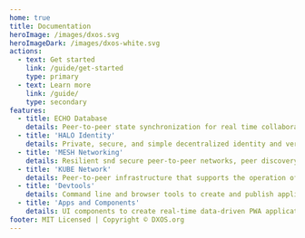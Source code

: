 ```yaml
---
home: true
title: Documentation
heroImage: /images/dxos.svg
heroImageDark: /images/dxos-white.svg
actions:
  - text: Get started
    link: /guide/get-started
    type: primary
  - text: Learn more
    link: /guide/
    type: secondary
features:
  - title: ECHO Database
    details: Peer-to-peer state synchronization for real time collaborative and offline first applications.
  - title: 'HALO Identity'
    details: Private, secure, and simple decentralized identity and verifiable credentials.
  - title: 'MESH Networking'
    details: Resilient snd secure peer-to-peer networks, peer discovery, NAT traversal.
  - title: 'KUBE Network'
    details: Peer-to-peer infrastructure that supports the operation of the DXOS network.
  - title: 'Devtools'
    details: Command line and browser tools to create and publish applications, and manage KUBE infrastructure.
  - title: 'Apps and Components'
    details: UI components to create real-time data-driven PWA applications.
footer: MIT Licensed | Copyright © DXOS.org
---
```

